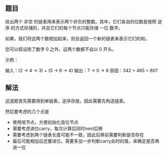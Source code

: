 ## 题目

给出两个 非空 的链表用来表示两个非负的整数。其中，它们各自的位数是按照 逆序 的方式存储的，并且它们的每个节点只能存储 一位 数字。

如果，我们将这两个数相加起来，则会返回一个新的链表来表示它们的和。

您可以假设除了数字 0 之外，这两个数都不会以 0 开头。

示例：

输入：(2 -> 4 -> 3) + (5 -> 6 -> 4)
输出：7 -> 0 -> 8
原因：342 + 465 = 807

## 解法

这道题首先需要用到单链表，逆序存放。因此需要先构造链表。

然后要考虑的几个点是
* 使用哑节点，方便初始化首位节点
* 需要考虑进位carry，每次计算后同时next后移
* 需要考虑到两个链表长度可能不一致，因此后移前需要判断是否存在
* 最后可能相加后还要进位，需要多加一步判断carry此时的值，来确定是否再进一位
